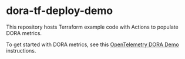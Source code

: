 # dora-tf-deploy-demo

This repository hosts Terraform example code with Actions to populate DORA
metrics.

To get started with DORA metrics, see this [OpenTelemetry DORA Demo][oteldora]
instructions.

[oteldora]: https://github.com/liatrio/opentelemetry-demo/blob/main/docs/delivery.md#github-app-setup-for-webhook-events

